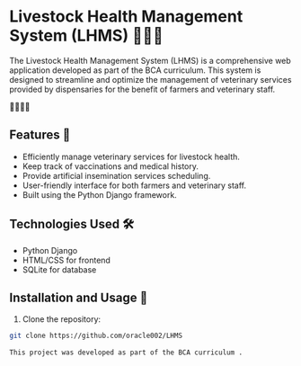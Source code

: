 # Livestock Health Management System (LHMS) 👩‍⚕️🐄  

The Livestock Health Management System (LHMS) is a comprehensive web application developed as part of the BCA curriculum. This system is designed to streamline and optimize the management of veterinary services provided by dispensaries for the benefit of farmers and veterinary staff.  

🐄🐖🐑🐓   

## Features 🌟   

- Efficiently manage veterinary services for livestock health.   
- Keep track of vaccinations and medical history.  
- Provide artificial insemination services scheduling.  
- User-friendly interface for both farmers and veterinary staff.  
- Built using the Python Django framework.  
  
## Technologies Used 🛠️  
  
- Python Django  
- HTML/CSS for frontend  
- SQLite for database  

## Installation and Usage 🚀  
  
1. Clone the repository:   
   
```bash  
git clone https://github.com/oracle002/LHMS   
  
This project was developed as part of the BCA curriculum .   
 
